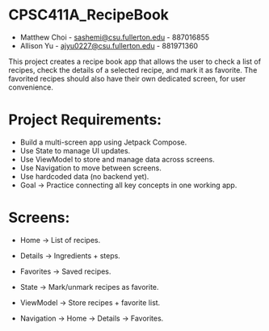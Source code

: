 # CPSC411A_RecipeBook
* Matthew Choi - sashemi@csu.fullerton.edu - 887016855
* Allison Yu - ajyu0227@csu.fullerton.edu - 881971360

This project creates a recipe book app that allows the user to check a list of recipes,
check the details of a selected recipe, and mark it as favorite. The favorited recipes
should also have their own dedicated screen, for user convenience.

# Project Requirements:
* Build a multi-screen app using Jetpack Compose.
* Use State to manage UI updates.
* Use ViewModel to store and manage data across screens.
* Use Navigation to move between screens.
* Use hardcoded data (no backend yet).
* Goal → Practice connecting all key concepts in one working app.

# Screens:
* Home → List of recipes.
* Details → Ingredients + steps.
* Favorites → Saved recipes.

* State → Mark/unmark recipes as favorite.
* ViewModel → Store recipes + favorite list.
* Navigation → Home → Details → Favorites.
